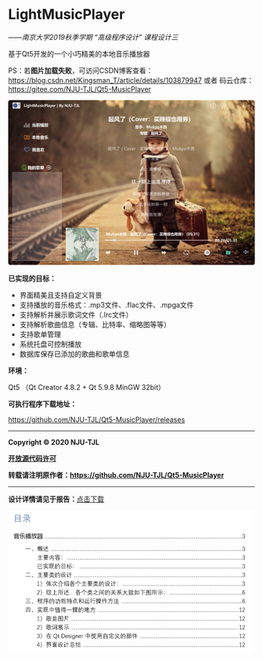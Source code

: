 # LightMusicPlayer
*——南京大学2019秋季学期 “高级程序设计” 课程设计三*

基于Qt5开发的一个小巧精美的本地音乐播放器



PS：若**图片加载失败**，可访问CSDN博客查看：https://blog.csdn.net/Kingsman_T/article/details/103879947 或者 码云仓库：https://gitee.com/NJU-TJL/Qt5-MusicPlayer 

![cover](README.assets/cover.png)



**已实现的目标：**

- 界面精美且支持自定义背景
- 支持播放的音乐格式：.mp3文件、.flac文件、.mpga文件
- 支持解析并展示歌词文件（.lrc文件）
- 支持解析歌曲信息（专辑、比特率、缩略图等等）
- 支持歌单管理
- 系统托盘可控制播放
- 数据库保存已添加的歌曲和歌单信息

  

**环境：**

Qt5 （Qt Creator 4.8.2 + Qt 5.9.8 MinGW 32bit）  



**可执行程序下载地址：**

https://github.com/NJU-TJL/Qt5-MusicPlayer/releases

****

**Copyright © 2020 NJU-TJL**  

**[开放源代码许可](https://github.com/NJU-TJL/Qt5-MusicPlayer/blob/master/LICENSE)**

**转载请注明原作者：https://github.com/NJU-TJL/Qt5-MusicPlayer**  

****

**设计详情请见于报告：**[点击下载](https://github.com/NJU-TJL/Qt5-MusicPlayer/raw/master/doc/%E8%AF%BE%E7%A8%8B%E8%AE%BE%E8%AE%A1%E6%8A%A5%E5%91%8A%20-%20%E9%9F%B3%E4%B9%90%E6%92%AD%E6%94%BE%E5%99%A8.pdf)

![](./README.assets/my-report.png)



